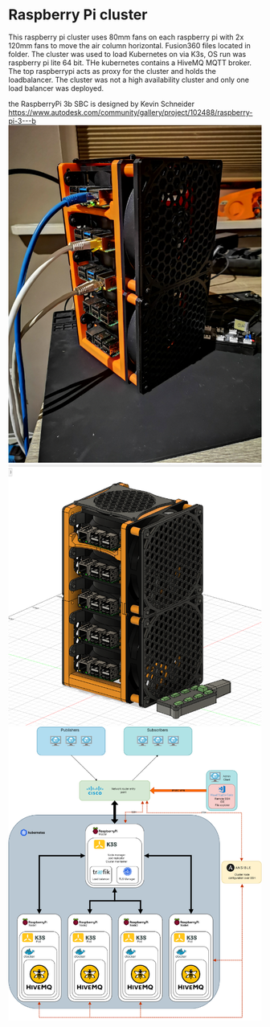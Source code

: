 # Raspberry Pi cluster
This raspberry pi cluster uses 80mm fans on each raspberry pi with 2x 120mm fans to move the air column horizontal. Fusion360 files located in folder.
The cluster was used to load Kubernetes on via K3s, OS run was raspberry pi lite 64 bit. THe kubernetes contains a HiveMQ MQTT broker. The top raspberrypi acts as proxy for the cluster and holds the loadbalancer. The cluster was not a high availability cluster and only one load balancer was deployed.

the RaspberryPi 3b SBC is designed by Kevin Schneider
https://www.autodesk.com/community/gallery/project/102488/raspberry-pi-3---b
![alt text](https://github.com/FSkavlem/CAD_Raspberrypi_cluster/blob/main/Pictures/Cluster.jpg?raw=true)
![alt text](https://github.com/FSkavlem/CAD_Raspberrypi_cluster/blob/main/Pictures/Fusion360.png?raw=true)
![alt text](https://github.com/FSkavlem/CAD_Raspberrypi_cluster/blob/main/Pictures/SystemDesign.png?raw=true)
